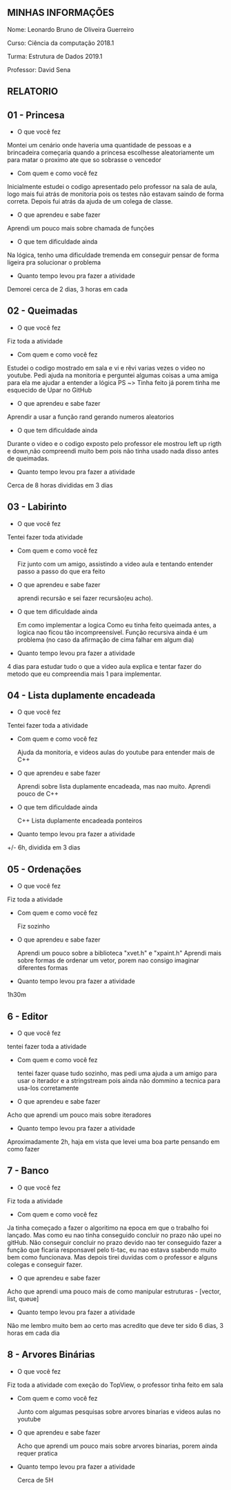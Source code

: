 ## MINHAS INFORMAÇÕES

Nome: Leonardo Bruno de Oliveira Guerreiro

Curso: Ciência da computação 2018.1

Turma: Estrutura de Dados 2019.1

Professor: David Sena


## RELATORIO

## 01 - Princesa
* O que você fez<p>

Montei um cenário onde haveria uma quantidade de pessoas e a brincadeira começaria quando a princesa escolhesse aleatoriamente um para matar o proximo ate que so sobrasse o vencedor

* Com quem e como você fez<p>

Inicialmente estudei o codigo apresentado pelo professor na sala de aula, logo mais fui atrás de monitoria pois os testes não estavam saindo de forma correta. Depois fui atrás da ajuda de um colega de classe.

* O que aprendeu e sabe fazer<p>

Aprendi um pouco mais sobre chamada de funções

* O que tem dificuldade ainda<p>

Na lógica, tenho uma dificuldade tremenda em conseguir pensar de forma ligeira pra solucionar o problema

* Quanto tempo levou pra fazer a atividade<p>

 Demorei cerca de 2 dias, 3 horas em cada


## 02 - Queimadas
* O que você fez<p>

Fiz toda a atividade

*  Com quem e como você fez<p>

Estudei o codigo mostrado em sala e vi e rêvi varias vezes o video no youtube.
Pedi ajuda na monitoria e perguntei algumas coisas a uma amiga para ela me ajudar a entender a lógica
PS ~> Tinha feito já porem tinha me esquecido de Upar no GitHub

*  O que aprendeu e sabe fazer<p>

Aprendir a usar a função rand gerando numeros aleatorios

* O que tem dificuldade ainda<p>

Durante  o video e o codigo exposto pelo professor ele mostrou left up rigth e down,não compreendi muito bem pois não tinha usado nada disso antes de queimadas.

* Quanto tempo levou pra fazer a atividade<p>

Cerca de 8 horas divididas em 3 dias

## 03 - Labirinto

* O que você fez<p>

Tentei fazer toda atividade

* Com quem e como você fez<p>
 Fiz junto com um amigo, assistindo a video aula e tentando entender passo a passo do que era feito

* O que aprendeu e sabe fazer<p>
aprendi recursão e sei fazer recursão(eu acho).

* O que tem dificuldade ainda<p>
 Em como implementar a logica
Como eu tinha feito queimada antes, a logica nao ficou tão incompreensível.
Função recursiva ainda é um problema (no caso da afirmação de cima falhar em algum dia)

* Quanto tempo levou pra fazer a atividade<p>

4 dias para estudar tudo o que a video aula explica e tentar fazer do metodo que eu compreendia mais 1 para implementar.


## 04 - Lista duplamente encadeada

* O que você fez<p>

 Tentei fazer toda a atividade

* Com quem e como você fez<p>

  Ajuda da monitoria, e videos aulas do youtube para entender mais de C++


* O que aprendeu e sabe fazer<p>

  Aprendi sobre lista duplamente encadeada, mas nao muito.
  Aprendi pouco de C++

* O que tem dificuldade ainda<p>

  C++
  Lista duplamente encadeada 
  ponteiros

* Quanto tempo levou pra fazer a atividade<p>

 +/- 6h, dividida em 3 dias

## 05 - Ordenações

* O que você fez<p>

 Fiz toda a atividade

* Com quem e como você fez<p>

  Fiz sozinho


* O que aprendeu e sabe fazer<p>

  Aprendi um pouco sobre a biblioteca "xvet.h" e "xpaint.h"
  Aprendi mais sobre formas de ordenar um vetor, porem nao consigo imaginar diferentes formas


* Quanto tempo levou pra fazer a atividade<p>

 1h30m

## 6 - Editor

* O que você fez<p>

 tentei fazer toda a atividade

* Com quem e como você fez<p>
 
  tentei fazer quase tudo sozinho, mas pedi uma ajuda a um amigo para usar o iterador e a stringstream pois ainda não dommino a tecnica para usa-los corretamente

* O que aprendeu e sabe fazer<p>

Acho que aprendi um pouco mais sobre iteradores 

* Quanto tempo levou pra fazer a atividade<p>

 Aproximadamente 2h, haja em vista que levei uma boa parte pensando em como fazer
## 7 - Banco
* O que você fez<p>

 Fiz toda a atividade

* Com quem e como você fez<p>

Ja tinha começado a fazer o algoritimo na epoca em que o trabalho foi lançado. Mas como eu nao tinha conseguido concluir no prazo não upei no gitHub. Não conseguir concluir no prazo devido nao ter conseguido fazer a função que ficaria responsavel pelo ti-tac, eu nao estava ssabendo muito bem como funcionava. Mas depois tirei duvidas com o professor e alguns colegas e 
conseguir fazer.

* O que aprendeu e sabe fazer<p>

Acho que aprendi uma pouco mais de como manipular estruturas - [vector, list, queue]

* Quanto tempo levou pra fazer a atividade<p>

Não me lembro muito bem ao certo mas acredito que deve ter sido 6 dias, 3 horas em cada dia 


## 8 - Arvores Binárias
* O que você fez<p>

 Fiz toda a atividade com exeção do TopView, o professor tinha feito em sala

* Com quem e como você fez<p>
 Junto com algumas pesquisas sobre arvores binarias e videos aulas no youtube

* O que aprendeu e sabe fazer<p>

  Acho que aprendi um pouco mais sobre arvores binarias, porem ainda requer pratica

* Quanto tempo levou pra fazer a atividade<p>
 Cerca de 5H
